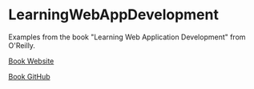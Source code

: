 # LearningWebAppDevelopment

Examples from the book "Learning Web Application Development" from O'Reilly.

[Book Website](http://learningwebappdev.com/)

[Вook GitHub](https://github.com/semmypurewal/LearningWebAppDev)
